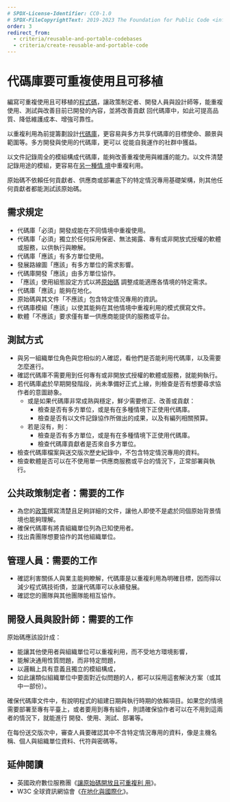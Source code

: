 ```yaml
---
# SPDX-License-Identifier: CC0-1.0
# SPDX-FileCopyrightText: 2019-2023 The Foundation for Public Code <info@publiccode.net>, https://standard.publiccode.net/AUTHORS
order: 3
redirect_from:
  - criteria/reusable-and-portable-codebases
  - criteria/create-reusable-and-portable-code
---
```


# 代碼庫要可重複使用且可移植

編寫可重複使用且可移植的[程式碼](../glossary.md#code)，讓政策制定者、開發人員與設計師等，能重複使用、測試與改善目前已開發的內容，並將改善貢獻
回代碼庫中，如此可提高品質、降低維護成本、增強可靠性。

以重複利用為前提籌劃設計[代碼庫](../glossary.md#codebase)，更容易與多方共享代碼庫的目標使命、願景與範圍等。多方開發與使用的代碼庫，更可以
從能自我運作的社群中獲益。

以文件記錄周全的模組構成代碼庫，能夠改善重複使用與維護的能力。以文件清楚記錄用途的模組，更容易在[另一種情
境](../glossary.md#different-contexts)中重複利用。

原始碼不依賴任何貢獻者、供應商或部署底下的特定情況專用基礎架構，則其他任何貢獻者都能測試該原始碼。

## 需求規定

* 代碼庫「必須」開發成能在不同情境中重複使用。
* 代碼庫「必須」獨立於任何採用保密、無法揭露、專有或非開放式授權的軟體或服務，以供執行與瞭解。
* 代碼庫「應該」有多方單位使用。
* 發展路線圖「應該」有多方單位的需求影響。
* 代碼庫開發「應該」由多方單位協作。
* 「應該」使用組態設定方式以將[原始碼](../glossary.md#source-code) 調整成能適應各情境的特定需求。
* 代碼庫「應該」能夠在地化。
* 原始碼與其文件「不應該」包含特定情況專用的資訊。
* 代碼庫模組「應該」以使其能夠在其他情境中重複利用的模式撰寫文件。
* 軟體「不應該」要求僅有單一供應商能提供的服務或平台。

## 測試方式

* 與另一組織單位角色與您相似的人確認，看他們是否能利用代碼庫，以及需要怎麼進行。
* 確認代碼庫不需要用到任何專有或非開放式授權的軟體或服務，就能夠執行。
* 若代碼庫處於早期開發階段，尚未準備好正式上線，則檢查是否有想要尋求協作者的意圖跡象。
   * 或是如果代碼庫非常成熟與穩定，鮮少需要修正、改善或貢獻：
      * 檢查是否有多方單位，或是有在多種情境下正使用代碼庫。
      * 檢查是否有以文件記錄協作所做出的成果，以及有編列相關預算。
   * 若是沒有，則：
      * 檢查是否有多方單位，或是有在多種情境下正使用代碼庫。
      * 檢查代碼庫貢獻者是否來自多方單位。
* 檢查代碼庫檔案與送交版次歷史紀錄中，不包含特定情況專用的資料。
* 檢查軟體是否可以在不使用單一供應商服務或平台的情況下，正常部署與執行。

## 公共政策制定者：需要的工作

* 為您的[政策](../glossary.md#policy)撰寫清楚且足夠詳細的文件，讓他人即使不是處於同個原始背景情境也能夠理解。
* 確保代碼庫有將貴組織單位列為已知使用者。
* 找出貴團隊想要協作的其他組織單位。

## 管理人員：需要的工作

* 確認利害關係人與業主能夠瞭解，代碼庫是以重複利用為明確目標，因而得以減少程式碼技術債，並讓代碼庫可以永續發展。
* 確認您的團隊與其他團隊能相互協作。

## 開發人員與設計師：需要的工作

原始碼應該設計成：

* 能讓其他使用者與組織單位可以重複利用，而不受地方環境影響，
* 能解決通用性質問題，而非特定問題，
* 以邏輯上具有意義且獨立的模組構成，
* 如此讓類似組織單位中要面對近似問題的人，都可以採用這套解決方案（或其中一部份）。

確保代碼庫文件中，有說明程式的組建日期與執行時期的依賴項目。如果您的情境需要部署至專有平臺上，或者要用到專有組件，則請確保協作者可以在不用到這兩者的情況下，就能進行
開發、使用、測試、部署等。

在每份送交版次中，審查人員要確認其中不含特定情況專用的資料，像是主機名稱、個人與組織單位資料、代符與密碼等。

## 延伸閱讀

* 英國政府數位服務團《[讓原始碼開放且可重複利
用](https://www.gov.uk/service-manual/technology/making-source-code-open-and-reusable)》。
* W3C 全球資訊網協會《[在地化與國際化](https://www.w3.org/International/questions/qa-i18n)》。
